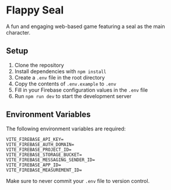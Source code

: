 # Flappy Seal

A fun and engaging web-based game featuring a seal as the main character.

## Setup

1. Clone the repository
2. Install dependencies with `npm install`
3. Create a `.env` file in the root directory
4. Copy the contents of `.env.example` to `.env`
5. Fill in your Firebase configuration values in the `.env` file
6. Run `npm run dev` to start the development server

## Environment Variables

The following environment variables are required:

```
VITE_FIREBASE_API_KEY=
VITE_FIREBASE_AUTH_DOMAIN=
VITE_FIREBASE_PROJECT_ID=
VITE_FIREBASE_STORAGE_BUCKET=
VITE_FIREBASE_MESSAGING_SENDER_ID=
VITE_FIREBASE_APP_ID=
VITE_FIREBASE_MEASUREMENT_ID=
```

Make sure to never commit your `.env` file to version control.